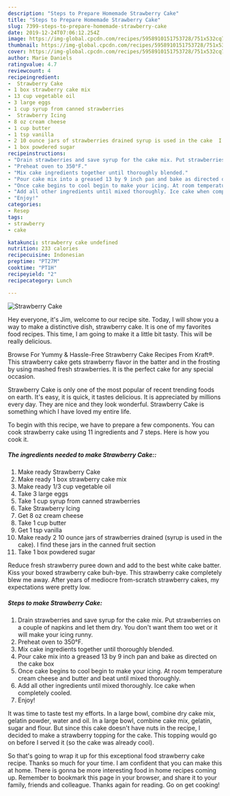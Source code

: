 ```yaml
---
description: "Steps to Prepare Homemade Strawberry Cake"
title: "Steps to Prepare Homemade Strawberry Cake"
slug: 7399-steps-to-prepare-homemade-strawberry-cake
date: 2019-12-24T07:06:12.254Z
image: https://img-global.cpcdn.com/recipes/5958910151753728/751x532cq70/strawberry-cake-recipe-main-photo.jpg
thumbnail: https://img-global.cpcdn.com/recipes/5958910151753728/751x532cq70/strawberry-cake-recipe-main-photo.jpg
cover: https://img-global.cpcdn.com/recipes/5958910151753728/751x532cq70/strawberry-cake-recipe-main-photo.jpg
author: Marie Daniels
ratingvalue: 4.7
reviewcount: 4
recipeingredient:
-  Strawberry Cake
- 1 box strawberry cake mix
- 13 cup vegetable oil
- 3 large eggs
- 1 cup syrup from canned strawberries
-  Strawberry Icing
- 8 oz cream cheese
- 1 cup butter
- 1 tsp vanilla
- 2 10 ounce jars of strawberries drained syrup is used in the cake  I find these jars in the canned fruit section
- 1 box powdered sugar
recipeinstructions:
- "Drain strawberries and save syrup for the cake mix. Put strawberries on a couple of napkins and let them dry. You don&#39;t want them too wet or it will make your icing runny."
- "Preheat oven to 350°F."
- "Mix cake ingredients together until thoroughly blended."
- "Pour cake mix into a greased 13 by 9 inch pan and bake as directed on the cake box"
- "Once cake begins to cool begin to make your icing. At room temperature cream cheese and butter and beat until mixed thoroughly."
- "Add all other ingredients until mixed thoroughly. Ice cake when completely cooled."
- "Enjoy!"
categories:
- Resep
tags:
- strawberry
- cake

katakunci: strawberry cake undefined
nutrition: 233 calories
recipecuisine: Indonesian
preptime: "PT27M"
cooktime: "PT1H"
recipeyield: "2"
recipecategory: Lunch

---
```



![Strawberry Cake](https://img-global.cpcdn.com/recipes/5958910151753728/751x532cq70/strawberry-cake-recipe-main-photo.jpg)

Hey everyone, it's Jim, welcome to our recipe site. Today, I will show you a way to make a distinctive dish, strawberry cake. It is one of my favorites food recipes. This time, I am going to make it a little bit tasty. This will be really delicious.

Browse For Yummy &amp; Hassle-Free Strawberry Cake Recipes From Kraft®. This strawberry cake gets strawberry flavor in the batter and in the frosting by using mashed fresh strawberries. It is the perfect cake for any special occasion.

Strawberry Cake is only one of the most popular of recent trending foods on earth. It's easy, it is quick, it tastes delicious. It is appreciated by millions every day. They are nice and they look wonderful. Strawberry Cake is something which I have loved my entire life.


To begin with this recipe, we have to prepare a few components. You can cook strawberry cake using 11 ingredients and 7 steps. Here is how you cook it.

##### The ingredients needed to make Strawberry Cake::

1. Make ready  Strawberry Cake
1. Make ready 1 box strawberry cake mix
1. Make ready 1/3 cup vegetable oil
1. Take 3 large eggs
1. Take 1 cup syrup from canned strawberries
1. Take  Strawberry Icing
1. Get 8 oz cream cheese
1. Take 1 cup butter
1. Get 1 tsp vanilla
1. Make ready 2 10 ounce jars of strawberries drained (syrup is used in the cake).  I find these jars in the canned fruit section
1. Take 1 box powdered sugar


Reduce fresh strawberry puree down and add to the best white cake batter. Kiss your boxed strawberry cake buh-bye. This strawberry cake completely blew me away. After years of mediocre from-scratch strawberry cakes, my expectations were pretty low. 

##### Steps to make Strawberry Cake:

1. Drain strawberries and save syrup for the cake mix. Put strawberries on a couple of napkins and let them dry. You don&#39;t want them too wet or it will make your icing runny.
1. Preheat oven to 350°F.
1. Mix cake ingredients together until thoroughly blended.
1. Pour cake mix into a greased 13 by 9 inch pan and bake as directed on the cake box
1. Once cake begins to cool begin to make your icing. At room temperature cream cheese and butter and beat until mixed thoroughly.
1. Add all other ingredients until mixed thoroughly. Ice cake when completely cooled.
1. Enjoy!


It was time to taste test my efforts. In a large bowl, combine dry cake mix, gelatin powder, water and oil. In a large bowl, combine cake mix, gelatin, sugar and flour. But since this cake doesn&#39;t have nuts in the recipe, I decided to make a strawberry topping for the cake. This topping would go on before I served it (so the cake was already cool). 

So that's going to wrap it up for this exceptional food strawberry cake recipe. Thanks so much for your time. I am confident that you can make this at home. There is gonna be more interesting food in home recipes coming up. Remember to bookmark this page in your browser, and share it to your family, friends and colleague. Thanks again for reading. Go on get cooking!
